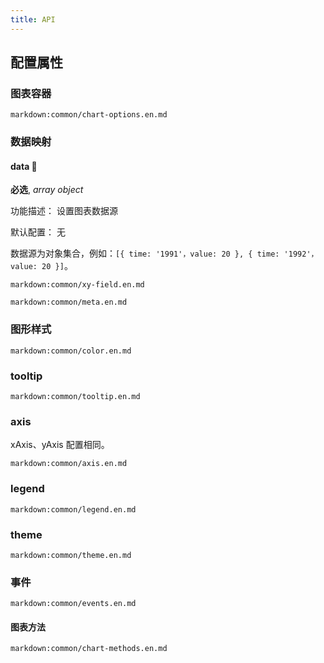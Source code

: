 ```yaml
---
title: API
---
```


## 配置属性

### 图表容器

`markdown:common/chart-options.en.md`

### 数据映射

#### data 📌

**必选**, _array object_

功能描述： 设置图表数据源

默认配置： 无

数据源为对象集合，例如：`[{ time: '1991'，value: 20 }, { time: '1992'，value: 20 }]`。

`markdown:common/xy-field.en.md`

`markdown:common/meta.en.md`

### 图形样式

`markdown:common/color.en.md`

### tooltip

`markdown:common/tooltip.en.md`

### axis

xAxis、yAxis 配置相同。

`markdown:common/axis.en.md`

### legend

`markdown:common/legend.en.md`

### theme

`markdown:common/theme.en.md`

### 事件

`markdown:common/events.en.md`

#### 图表方法

`markdown:common/chart-methods.en.md`

